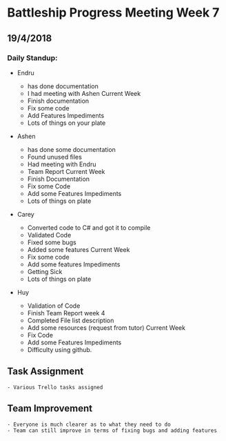 # Battleship Progress Meeting Week 7 
## 19/4/2018

### Daily Standup:
- Endru
    - has done documentation 
    - I had meeting with Ashen
    Current Week
    - Finish documentation
    - Fix some code
    - Add Features
    Impediments
    - Lots of things on your plate

- Ashen
    - has done some documentation
    - Found unused files
    - Had meeting with Endru
    - Team Report
    Current Week
    - Finish Documentation
    - Fix some Code
    - Add some Features
    Impediments
    - Lots of things on plate

- Carey
    - Converted code to C# and got it to compile
    - Validated Code
    - Fixed some bugs
    - Added some features
    Current Week
    - Fix some code
    - Add some features
    Impediments
    - Getting Sick
    - Lots of things on plate

- Huy 
    - Validation of Code
    - Finish Team Report week 4
    - Completed File list description
    - Add some resources (request from tutor)
    Current Week
    - Fix Code 
    - Add some Features
    Impediments
    - Difficulty using github.

## Task Assignment
    - Various Trello tasks assigned

## Team Improvement
    - Everyone is much clearer as to what they need to do
    - Team can still improve in terms of fixing bugs and adding features
